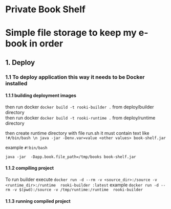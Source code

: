 # Private Book Shelf

# Simple file storage to keep my e-book in order

## 1. Deploy

### 1.1 To deploy application this way it needs to be Docker installed

#### 1.1.1 building deployment images
then run docker ```docker build -t rooki-builder .``` from deploy/builder directory  
then run docker ```docker build -t rooki-runtime .``` from deploy/runtime directory
 
then create runtime directory with file run.sh 
it must contain text like ```!#/bin/bash \n java -jar -Denv.var=value <other values> book-shelf.jar```

example
```#!bin/bash```

```java -jar  -Dapp.book.file_path=/tmp/books book-shelf.jar```

#### 1.1.2 compiling project
To run builder execute ```docker run -d --rm -v <source_dir>:/source -v <runtime_dir>:/runtime  rooki-builder :latest``` 
example  ``` docker run -d --rm -v $(pwd):/source -v /tmp/runtime:/runtime  rooki-builder ```

#### 1.1.3 running compiled project